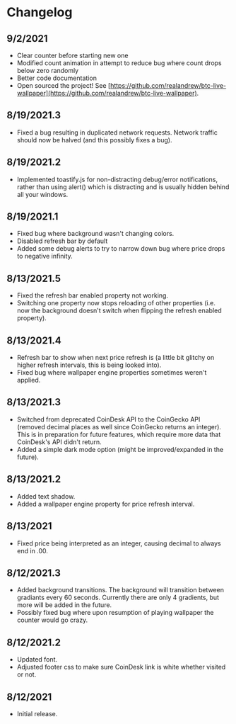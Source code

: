 # Changelog

## 9/2/2021

- Clear counter before starting new one
- Modified count animation in attempt to reduce bug where count drops below zero randomly
- Better code documentation
- Open sourced the project! See [https://github.com/realandrew/btc-live-wallpaper](https://github.com/realandrew/btc-live-wallpaper).

## 8/19/2021.3

- Fixed a bug resulting in duplicated network requests. Network traffic should now be halved (and this possibly fixes a bug).

## 8/19/2021.2

- Implemented toastify.js for non-distracting debug/error notifications, rather than using alert() which is distracting and is usually hidden behind all your windows.

## 8/19/2021.1

- Fixed bug where background wasn't changing colors.
- Disabled refresh bar by default
- Added some debug alerts to try to narrow down bug where price drops to negative infinity.

## 8/13/2021.5

- Fixed the refresh bar enabled property not working.
- Switching one property now stops reloading of other properties (i.e. now the background doesn't switch when flipping the refresh enabled property).

## 8/13/2021.4

- Refresh bar to show when next price refresh is (a little bit glitchy on higher refresh intervals, this is being looked into).
- Fixed bug where wallpaper engine properties sometimes weren't applied.

## 8/13/2021.3

- Switched from deprecated CoinDesk API to the CoinGecko API (removed decimal places as well since CoinGecko returns an integer).
    This is in preparation for future features, which require more data that CoinDesk's API didn't return.
- Added a simple dark mode option (might be improved/expanded in the future).

## 8/13/2021.2

- Added text shadow.
- Added a wallpaper engine property for price refresh interval.

## 8/13/2021

- Fixed price being interpreted as an integer, causing decimal to always end in .00.

## 8/12/2021.3

- Added background transitions. The background will transition between gradiants every 60 seconds.
    Currently there are only 4 gradients, but more will be added in the future.
- Possibly fixed bug where upon resumption of playing wallpaper the counter would go crazy.

## 8/12/2021.2

- Updated font.
- Adjusted footer css to make sure CoinDesk link is white whether visited or not.

## 8/12/2021

- Initial release.
